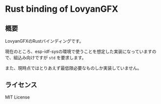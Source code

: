 # Rust binding of LovyanGFX

## 概要

LovyanGFXのRustバインディングです。

現在のところ、esp-idf-sysの環境で使うことを想定した実装になっていますので、組込み向けですが `std` を要求します。

また、現時点ではとりあえず最低限必要なものしか実装していません。

## ライセンス

MIT License
